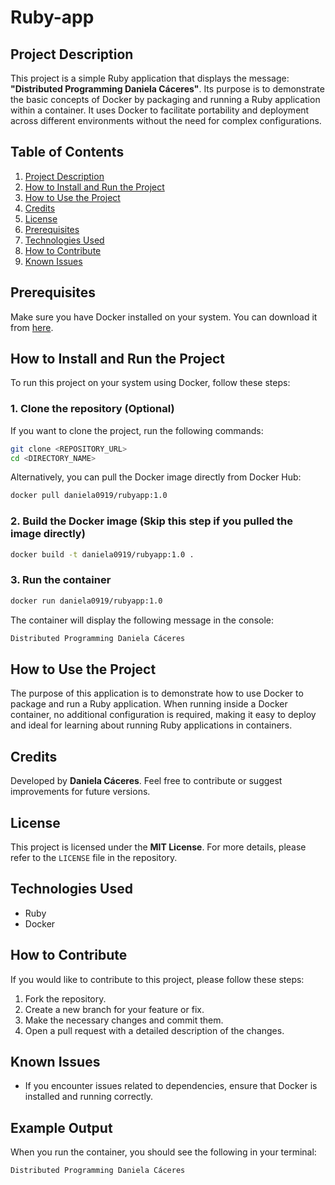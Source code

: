 # Ruby-app

## Project Description
This project is a simple Ruby application that displays the message: **"Distributed Programming Daniela Cáceres"**. Its purpose is to demonstrate the basic concepts of Docker by packaging and running a Ruby application within a container. It uses Docker to facilitate portability and deployment across different environments without the need for complex configurations.

## Table of Contents
1. [Project Description](#project-description)  
2. [How to Install and Run the Project](#how-to-install-and-run-the-project)  
3. [How to Use the Project](#how-to-use-the-project)  
4. [Credits](#credits)  
5. [License](#license)  
6. [Prerequisites](#prerequisites)  
7. [Technologies Used](#technologies-used)  
8. [How to Contribute](#how-to-contribute)  
9. [Known Issues](#known-issues)  

## Prerequisites
Make sure you have Docker installed on your system. You can download it from [here](https://www.docker.com/products/docker-desktop).

## How to Install and Run the Project
To run this project on your system using Docker, follow these steps:

### 1. Clone the repository (Optional)
If you want to clone the project, run the following commands:

```bash
git clone <REPOSITORY_URL>
cd <DIRECTORY_NAME>
```

Alternatively, you can pull the Docker image directly from Docker Hub:

```bash
docker pull daniela0919/rubyapp:1.0
```

### 2. Build the Docker image (Skip this step if you pulled the image directly)

```bash
docker build -t daniela0919/rubyapp:1.0 .
```

### 3. Run the container

```bash
docker run daniela0919/rubyapp:1.0
```

The container will display the following message in the console:

```bash
Distributed Programming Daniela Cáceres
```

## How to Use the Project
The purpose of this application is to demonstrate how to use Docker to package and run a Ruby application. When running inside a Docker container, no additional configuration is required, making it easy to deploy and ideal for learning about running Ruby applications in containers.

## Credits
Developed by **Daniela Cáceres**. Feel free to contribute or suggest improvements for future versions.

## License
This project is licensed under the **MIT License**. For more details, please refer to the `LICENSE` file in the repository.

## Technologies Used
- Ruby
- Docker

## How to Contribute
If you would like to contribute to this project, please follow these steps:

1. Fork the repository.
2. Create a new branch for your feature or fix.
3. Make the necessary changes and commit them.
4. Open a pull request with a detailed description of the changes.

## Known Issues
- If you encounter issues related to dependencies, ensure that Docker is installed and running correctly.

## Example Output
When you run the container, you should see the following in your terminal:

```bash
Distributed Programming Daniela Cáceres
```
```
